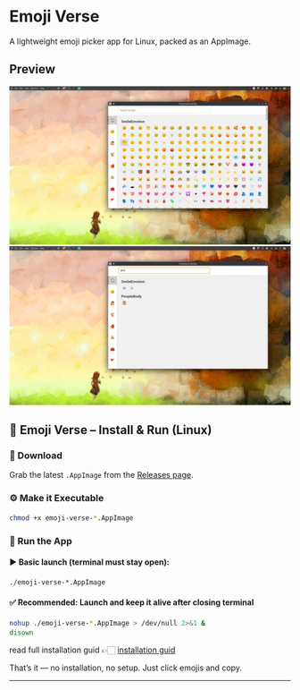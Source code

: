 # Emoji Verse

A lightweight emoji picker app for Linux, packed as an AppImage.

## Preview
<img src="./assets/images/preview1.png" />

<img src="./assets/images/preview2.png" />


## 🧩 Emoji Verse – Install & Run (Linux)

### 🔽 Download

Grab the latest `.AppImage` from the [Releases page](https://github.com/tahsinzidane/emoji-verse/tags).

### ⚙️ Make it Executable

```bash
chmod +x emoji-verse-*.AppImage
```

### 🚀 Run the App

#### ▶️ Basic launch (terminal must stay open):

```bash
./emoji-verse-*.AppImage
```

#### ✅ Recommended: Launch and keep it alive after closing terminal

```bash
nohup ./emoji-verse-*.AppImage > /dev/null 2>&1 &
disown
```

read full installation guid 👉🏻 [installation guid](./assets/installationGuid.md)

That’s it — no installation, no setup. Just click emojis and copy.

---